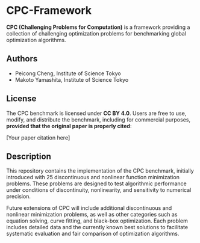 # CPC-Framework

**CPC (Challenging Problems for Computation)** is a framework providing a collection of challenging optimization problems for benchmarking global optimization algorithms.

## Authors

- Peicong Cheng, Institute of Science Tokyo
- Makoto Yamashita, Institute of Science Tokyo


## License

The CPC benchmark is licensed under **CC BY 4.0**. Users are free to use, modify, and distribute the benchmark, including for commercial purposes, **provided that the original paper is properly cited**:

[Your paper citation here]

## Description

This repository contains the implementation of the CPC benchmark, initially introduced with 25 discontinuous and nonlinear function minimization problems. These problems are designed to test algorithmic performance under conditions of discontinuity, nonlinearity, and sensitivity to numerical precision. 

Future extensions of CPC will include additional discontinuous and nonlinear minimization problems, as well as other categories such as equation solving, curve fitting, and black-box optimization. Each problem includes detailed data and the currently known best solutions to facilitate systematic evaluation and fair comparison of optimization algorithms.

